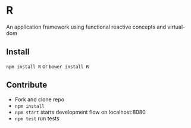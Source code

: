 # R
An application framework using functional reactive concepts and virtual-dom

## Install
`npm install R` or `bower install R`

## Contribute
- Fork and clone repo
- `npm install`
- `npm start` starts development flow on localhost:8080
- `npm test` run tests
